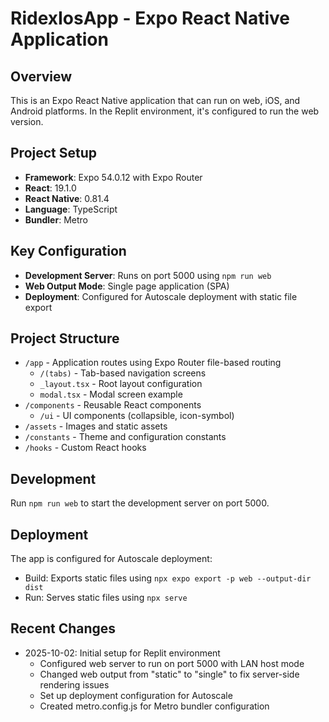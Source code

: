 # RidexIosApp - Expo React Native Application

## Overview
This is an Expo React Native application that can run on web, iOS, and Android platforms. In the Replit environment, it's configured to run the web version.

## Project Setup
- **Framework**: Expo 54.0.12 with Expo Router
- **React**: 19.1.0
- **React Native**: 0.81.4
- **Language**: TypeScript
- **Bundler**: Metro

## Key Configuration
- **Development Server**: Runs on port 5000 using `npm run web`
- **Web Output Mode**: Single page application (SPA)
- **Deployment**: Configured for Autoscale deployment with static file export

## Project Structure
- `/app` - Application routes using Expo Router file-based routing
  - `/(tabs)` - Tab-based navigation screens
  - `_layout.tsx` - Root layout configuration
  - `modal.tsx` - Modal screen example
- `/components` - Reusable React components
  - `/ui` - UI components (collapsible, icon-symbol)
- `/assets` - Images and static assets
- `/constants` - Theme and configuration constants
- `/hooks` - Custom React hooks

## Development
Run `npm run web` to start the development server on port 5000.

## Deployment
The app is configured for Autoscale deployment:
- Build: Exports static files using `npx expo export -p web --output-dir dist`
- Run: Serves static files using `npx serve`

## Recent Changes
- 2025-10-02: Initial setup for Replit environment
  - Configured web server to run on port 5000 with LAN host mode
  - Changed web output from "static" to "single" to fix server-side rendering issues
  - Set up deployment configuration for Autoscale
  - Created metro.config.js for Metro bundler configuration
